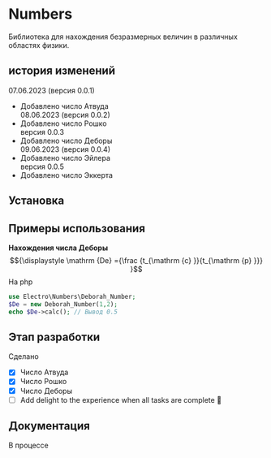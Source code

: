 # Numbers
Библиотека для нахождения безразмерных величин в различных областях физики.
## история изменений
07.06.2023 (версия 0.0.1) <br>
- Добавлено число Атвуда <br>
08.06.2023 (версия 0.0.2) <br>
- Добавлено число Рошко <br>
версия 0.0.3 <br>
- Добавлено число Деборы <br>
09.06.2023 (версия 0.0.4) <br>
- Добавлено число Эйлера <br>
версия 0.0.5 <br>
- Добавлено число Эккерта <br>

## Установка

## Примеры использования
**Нахождения числа Деборы**
$${\displaystyle \mathrm {De} ={\frac {t_{\mathrm {c} }}{t_{\mathrm {p} }}} }$$
На php
```php
use Electro\Numbers\Deborah_Number;
$De = new Deborah_Number(1,2);
echo $De->calc(); // Вывод 0.5
```

## Этап разработки
Сделано
- [x] Число Атвуда
- [x] Число Рошко
- [x] Число Деборы
- [ ] Add delight to the experience when all tasks are complete :tada:

## Документация
В процессе
